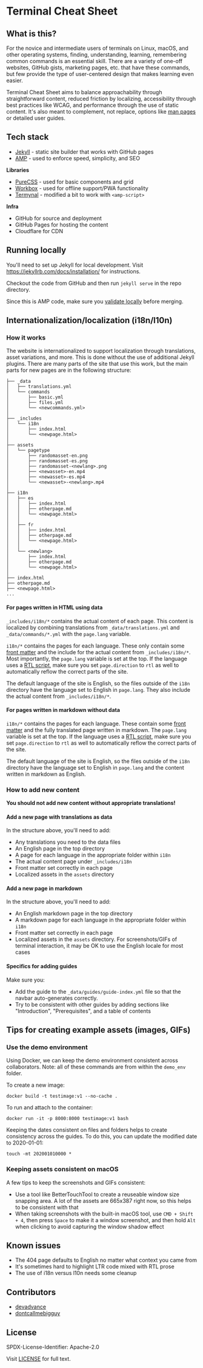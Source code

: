 # Terminal Cheat Sheet

## What is this?

For the novice and intermediate users of terminals on Linux, macOS, and other operating systems, finding, understanding, learning, remembering common commands is an essential skill. There are a variety of one-off websites, GitHub gists, marketing pages, etc. that have these commands, but few provide the type of user-centered design that makes learning even easier.

Terminal Cheat Sheet aims to balance approachability through straightforward content, reduced friction by localizing, accessibility through best practices like WCAG, and performance through the use of static content. It's also meant to complement, not replace, options like [man pages](https://en.wikipedia.org/wiki/Man_page) or detailed user guides.

## Tech stack

* [Jekyll](https://jekyllrb.com/) - static site builder that works with GitHub pages
* [AMP](https://amp.dev/documentation/components/) - used to enforce speed, simplicity, and SEO

**Libraries**

* [PureCSS](https://purecss.io/) - used for basic components and grid
* [Workbox](https://developers.google.com/web/tools/workbox) - used for offline support/PWA functionality
* [Termynal](https://github.com/ines/termynal) - modified a bit to work with `<amp-script>`

**Infra**

* GitHub for source and deployment
* GitHub Pages for hosting the content
* Cloudflare for CDN

## Running locally

You'll need to set up Jekyll for local development. Visit https://jekyllrb.com/docs/installation/ for instructions.

Checkout the code from GitHub and then run `jekyll serve` in the repo directory.

Since this is AMP code, make sure you [validate locally](https://amp.dev/documentation/guides-and-tutorials/learn/validation-workflow/validate_amp/#browser-developer-console) before merging.

## Internationalization/localization (i18n/l10n)

### How it works

The website is internationalized to support localization through translations, asset variations, and more. This is done without the use of additional Jekyll plugins. There are many parts of the site that use this work, but the main parts for new pages are in the following structure:

```
├── _data
│   ├── translations.yml
│   └── commands
│       ├── basic.yml
│       ├── files.yml
│       └── <newcommands.yml>
│
├── _includes
│   └── i18n
│       ├── index.html
│       └── <newpage.html>
│
├── assets
│   └── pagetype
│       ├── randomasset-en.png
│       ├── randomasset-es.png
│       ├── randomasset-<newlang>.png
│       ├── <newasset>-en.mp4
│       ├── <newasset>-es.mp4
│       └── <newasset>-<newlang>.mp4
│
├── i18n
│   ├── es
│   │   ├── index.html
│   │   ├── otherpage.md
│   │   └── <newpage.html>
│   │
│   ├── fr
│   │   ├── index.html
│   │   ├── otherpage.md
│   │   └── <newpage.html>
│   │
│   └── <newlang>
│       ├── index.html
│       ├── otherpage.md
│       └── <newpage.html>
│
├── index.html
├── otherpage.md
├── <newpage.html>
...
```

#### For pages written in HTML using data

`_includes/i18n/*` contains the actual content of each page. This content is localized by combining translations from `_data/translations.yml` and `_data/commands/*.yml` with the `page.lang` variable.

`i18n/*` contains the pages for each language. These only contain some [front matter](https://jekyllrb.com/docs/front-matter/) and the include for the actual content from `_includes/i18n/*`. Most importantly, the `page.lang` variable is set at the top. If the language uses a [RTL script](https://en.wikipedia.org/wiki/Right-to-left), make sure you set `page.direction` to `rtl` as well to automatically reflow the correct parts of the site. 

The default language of the site is English, so the files outside of the `i18n` directory have the language set to English in `page.lang`. They also include the actual content from `_includes/i18n/*`.

#### For pages written in markdown without data

`i18n/*` contains the pages for each language. These contain some [front matter](https://jekyllrb.com/docs/front-matter/) and the fully translated page written in markdown. The `page.lang` variable is set at the top. If the language uses a [RTL script](https://en.wikipedia.org/wiki/Right-to-left), make sure you set `page.direction` to `rtl` as well to automatically reflow the correct parts of the site. 

The default language of the site is English, so the files outside of the `i18n` directory have the language set to English in `page.lang` and the content written in markdown as English.

### How to add new content

**You should not add new content without appropriate translations!**

#### Add a new page with translations as data

In the structure above, you'll need to add:

* Any translations you need to the data files
* An English page in the top directory
* A page for each language in the appropriate folder within `i18n`
* The actual content page under `_includes/i18n`
* Front matter set correctly in each page
* Localized assets in the `assets` directory

#### Add a new page in markdown

In the structure above, you'll need to add:

* An English markdown page in the top directory
* A markdown page for each language in the appropriate folder within `i18n`
* Front matter set correctly in each page
* Localized assets in the `assets` directory. For screenshots/GIFs of terminal interaction, it may be OK to use the English locale for most cases

#### Specifics for adding guides

Make sure you:

* Add the guide to the `_data/guides/guide-index.yml` file so that the navbar auto-generates correctly.
* Try to be consistent with other guides by adding sections like "Introduction", "Prerequisites", and a table of contents

## Tips for creating example assets (images, GIFs)

### Use the demo environment

Using Docker, we can keep the demo environment consistent across collaborators. Note: all of these commands are from within the `demo_env` folder.

To create a new image:

```
docker build -t testimage:v1 --no-cache .
```

To run and attach to the container:

```
docker run -it -p 8000:8000 testimage:v1 bash
```

Keeping the dates consistent on files and folders helps to create consistency across the guides. To do this, you can update the modified date to 2020-01-01:

```
touch -mt 202001010000 *
```

### Keeping assets consistent on macOS

A few tips to keep the screenshots and GIFs consistent:

* Use a tool like BetterTouchTool to create a reuseable window size snapping area. A lot of the assets are 665x387 right now, so this helps to be consistent with that
* When taking screenshots with the built-in macOS tool, use `CMD + Shift + 4`, then press `Space` to make it a window screenshot, and then hold `Alt` when clicking to avoid capturing the window shadow effect

## Known issues

* The 404 page defaults to English no matter what context you came from
* It's sometimes hard to highlight LTR code mixed with RTL prose
* The use of i18n versus l10n needs some cleanup

## Contributors

* [devadvance](https://github.com/devadvance)
* [dontcallmebigguy](https://github.com/dontcallmebigguy)

## License

SPDX-License-Identifier: Apache-2.0

Visit [LICENSE](LICENSE) for full text.
